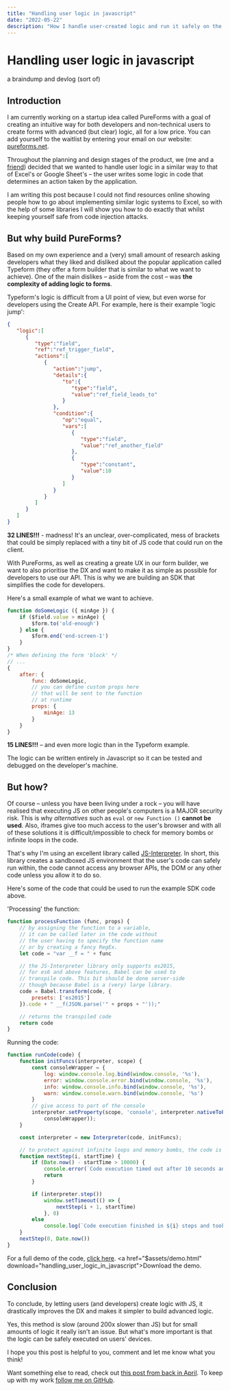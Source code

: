 ```yaml
---
title: "Handling user logic in javascript"
date: "2022-05-22"
description: "How I handle user-created logic and run it safely on the client"
---
```


# Handling user logic in javascript
a  braindump and devlog (sort of)

## Introduction
I am currently working on a startup idea called PureForms with a goal of creating an intuitive way for both developers and non-technical users to create forms with advanced (but clear) logic, all for a low price. You can add yourself to the waitlist by entering your email on our website: [pureforms.net](https://pureforms.net).

Throughout the planning and design stages of the product, we (me and a [friend](https://about.v-thomas.me/)) decided that we wanted to handle user logic in a similar way to that of Excel's or Google Sheet's – the user writes some logic in code that determines an action taken by the application.

I am writing this post because I could not find resources online showing people how to go about implementing similar logic systems to Excel, so with the help of some libraries I will show you how to do exactly that whilst keeping yourself safe from code injection attacks.

## But why build PureForms?
Based on my own experience and a (very) small amount of research asking developers what they liked and disliked about the popular application called Typeform (they offer a form builder that is similar to what we want to achieve). One of the main dislikes – aside from the cost – was **the complexity of adding logic to forms**.

Typeform's logic is difficult from a UI point of view, but even worse for developers using the Create API. For example, here is their example 'logic jump':
```json
{
   "logic":[
      {
         "type":"field",
         "ref":"ref_trigger_field",
         "actions":[
            {
               "action":"jump",
               "details":{
                  "to":{
                     "type":"field",
                     "value":"ref_field_leads_to"
                  }
               },
               "condition":{
                  "op":"equal",
                  "vars":[
                     {
                        "type":"field",
                        "value":"ref_another_field"
                     },
                     {
                        "type":"constant",
                        "value":10
                     }
                  ]
               }
            }
         ]
      }
   ]
}
```
**32 LINES!!!** - madness!
It's an unclear, over-complicated, mess of brackets that could be simply replaced with a tiny bit of JS code that could run on the client.

With PureForms, as well as creating a greate UX in our form builder, we want to also prioritise the DX and want to make it as simple as possible for developers to use our API. This is why we are building an SDK that simplifies the code for developers.

Here's a small example of what we want to achieve.
```js
function doSomeLogic ({ minAge }) {
    if ($field.value > minAge) {
        $form.to('old-enough')
    } else {
        $form.end('end-screen-1')
    }
}
/* When defining the form 'block' */
// ...
{
    after: {
        func: doSomeLogic,
        // you can define custom props here
        // that will be sent to the function
        // at runtime
        props: {
            minAge: 13
        }
    }
} 
```
**15 LINES!!!** – and even more logic than in the Typeform example.

The logic can be written entirely in Javascript so it can be tested and debugged on the developer's machine.

## But how?
Of course – unless you have been living under a rock – you will have realised that executing JS on other people's computers is a MAJOR security risk. This is why *alternatives* such as `eval` or `new Function ()` **cannot be used**. Also, iframes give too much access to the user's browser and with all of these solutions it is difficult/impossible to check for memory bombs or infinite loops in the code.

That's why I'm using an excellent library called [JS-Interpreter](https://github.com/NeilFraser/JS-Interpreter). In short, this library creates a sandboxed JS environment that the user's code can safely run within, the code cannot access any browser APIs, the DOM or any other code unless you allow it to do so.

Here's some of the code that could be used to run the example SDK code above.

'Processing' the function:
```js
function processFunction (func, props) {
    // by assigning the function to a variable,
    // it can be called later in the code without
    // the user having to specify the function name
    // or by creating a fancy RegEx.
    let code = "var __f = " + func

    // the JS-Interpreter library only supports es2015,
    // for es6 and above features, Babel can be used to
    // transpile code. This bit should be done server-side 
    // though because Babel is a (very) large library.
    code = Babel.transform(code, {
        presets: ['es2015']
    }).code + " __f(JSON.parse('" + props + "'));"

    // returns the transpiled code
    return code
}
```

Running the code:
```js
function runCode(code) {
    function initFuncs(interpreter, scope) {
        const consoleWrapper = {
            log: window.console.log.bind(window.console, '%s'),
            error: window.console.error.bind(window.console, '%s'),
            info: window.console.info.bind(window.console, '%s'),
            warn: window.console.warn.bind(window.console, '%s')
        }
        // give access to part of the console
        interpreter.setProperty(scope, 'console', interpreter.nativeToPseudo(
            consoleWrapper));
    }

    const interpreter = new Interpreter(code, initFuncs);

    // to protect against infinite loops and memory bombs, the code is run step by step and stopped after 10 seconds.
    function nextStep(i, startTime) {
        if (Date.now() - startTime > 10000) {
            console.error(`Code execution timed out after 10 seconds and ${i} steps.`)
            return
        }

        if (interpreter.step())
            window.setTimeout(() => {
                nextStep(i + 1, startTime)
            }, 0)
        else
            console.log(`Code execution finished in ${i} steps and took ${Date.now() - startTime} ms.`)
    }
    nextStep(0, Date.now())
}
```

For a full demo of the code, [click here]($assets/demo.html). <a href="$assets/demo.html" download="handling_user_logic_in_javascript">Download the demo</a>.

## Conclusion
To conclude, by letting users (and developers) create logic with JS, it drastically improves the DX and makes it simpler to build advanced logic.

Yes, this method is slow (around 200x slower than JS) but for small amounts of logic it really isn't an issue. But what's more important is that the logic can be safely executed on users' devices.

I hope you this post is helpful to you, comment and let me know what you think!

Want something else to read, check out [this post from back in April](reducing_spam_from_mailto_links). To keep up with my work [follow me on GitHub](https://github.com/JackChilds).